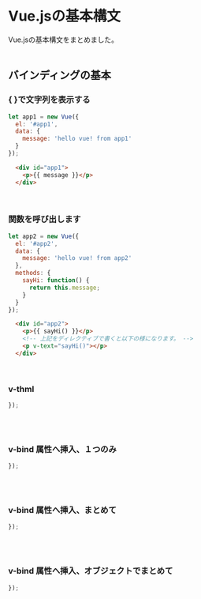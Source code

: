 # Vue.jsの基本構文
Vue.jsの基本構文をまとめました。  
<br>

## バインディングの基本
### { }で文字列を表示する
```javascript
let app1 = new Vue({
  el: '#app1',
  data: {
    message: 'hello vue! from app1'
  }
});
```
```html
  <div id="app1">
    <p>{{ message }}</p>
  </div>
```
<br>

### 関数を呼び出します
```javascript
let app2 = new Vue({
  el: '#app2',
  data: {
    message: 'hello vue! from app2'
  },
  methods: {
    sayHi: function() {
      return this.message;
    }
  }
});
```
```html
  <div id="app2">
    <p>{{ sayHi() }}</p>
    <!-- 上記をディレクティブで書くと以下の様になります。 -->
    <p v-text="sayHi()"></p>
  </div>
```
<br>

### v-thml
```javascript
});
```
```html
```
<br>

### v-bind 属性へ挿入、１つのみ
```javascript
});
```
```html
```
<br>

### v-bind 属性へ挿入、まとめて
```javascript
});
```
```html
```
<br>

### v-bind 属性へ挿入、オブジェクトでまとめて
```javascript
});
```
```html
```
<br>



